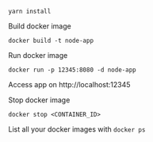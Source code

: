 ```
yarn install
```

Build docker image

```
docker build -t node-app
```

Run docker image

```
docker run -p 12345:8080 -d node-app
```

Access app on http://localhost:12345

Stop docker image

```
docker stop <CONTAINER_ID>
```

List all your docker images with `docker ps`
